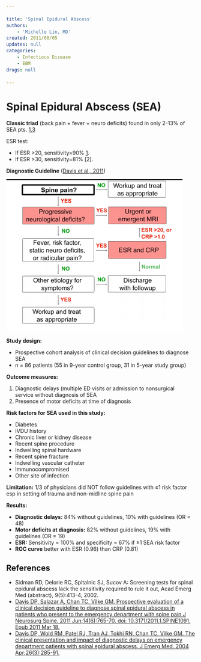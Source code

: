 ```yaml
---

title: 'Spinal Epidural Abscess'
authors:
    - 'Michelle Lin, MD'
created: 2011/08/05
updates: null
categories:
    - Infectious Disease
    - EBM
drugs: null

---
```




# Spinal Epidural Abscess (SEA)

**Classic triad** (back pain + fever + neuro deficits) found in only 2-13% of SEA pts. [1](https://www.ncbi.nlm.nih.gov/pubmed/?term=15028325),[3](https://www.ncbi.nlm.nih.gov/pubmed/?term=21417700)

ESR test:

-   If ESR &gt;20, sensitivity=90% [1](https://www.ncbi.nlm.nih.gov/pubmed/?term=15028325).
-   If ESR &gt;30, sensitivity=81% [2].

**Diagnostic Guideline** ([Davis et al., 2011](https://www.ncbi.nlm.nih.gov/pubmed/?term=21417700))

![](image-1.png)

**Study design:**

- Prospective cohort analysis of clinical decision guidelines to diagnose SEA 
- n = 86 patients (55 in 9-year control group, 31 in 5-year study group)

**Outcome measures:**

1.  Diagnostic delays (multiple ED visits or admission to nonsurgical service without diagnosis of SEA
2.  Presence of motor deficits at time of diagnosis

**Risk factors for SEA used in this study:**

-   Diabetes
-   IVDU history
-   Chronic liver or kidney disease
-   Recent spine procedure
-   Indwelling spinal hardware
-   Recent spine fracture
-   Indwelling vascular catheter
-   Immunocompromised
-   Other site of infection

**Limitation:** 1/3 of physicians did NOT follow guidelines with ≥1 risk factor esp in setting of trauma and non-midline spine pain

**Results:** 

-   **Diagnostic delays:** 84% without guidelines, 10% with guidelines (OR = 48)
-   **Motor deficits at diagnosis:** 82% without guidelines, 19% with guidelines (OR = 19)
-   **ESR:** Sensitivity = 100% and specificity = 67% if ≥1 SEA risk factor
-   **ROC curve** better with ESR (0.96) than CRP (0.81)

## References

-   Sidman RD, Delorie RC, Spitalnic SJ, Sucov A: Screening tests for spinal epidural abscess lack the sensitivity required to rule it out, Acad Emerg Med (abstract), 9(5):413-4, 2002.
-   [Davis DP, Salazar A, Chan TC, Vilke GM. Prospective evaluation of a clinical decision guideline to diagnose spinal epidural abscess in patients who present to the emergency department with spine pain J Neurosurg Spine. 2011 Jun;14(6):765-70. doi: 10.3171/2011.1.SPINE1091. Epub 2011 Mar 18.](https://www.ncbi.nlm.nih.gov/pubmed/?term=21417700)
-   [Davis DP, Wold RM, Patel RJ, Tran AJ, Tokhi RN, Chan TC, Vilke GM. The clinical presentation and impact of diagnostic delays on emergency department patients with spinal epidural abscess. J Emerg Med. 2004 Apr;26(3):285-91.](https://www.ncbi.nlm.nih.gov/pubmed/?term=15028325)
